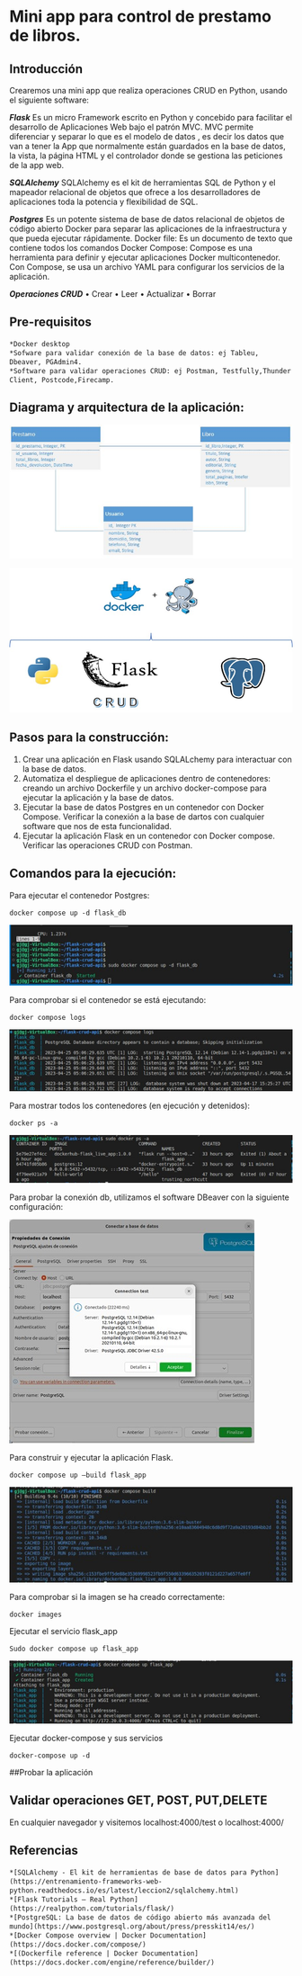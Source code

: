 # Mini app para control de prestamo de libros.

## **Introducción**

Crearemos una mini app que realiza operaciones CRUD en Python, usando el siguiente software:

***Flask*** 
Es un micro Framework escrito en Python y concebido para facilitar el desarrollo de Aplicaciones Web bajo el patrón MVC.
MVC  permite diferenciar y separar lo que es el modelo de datos , es decir los datos que van a tener la App que normalmente están guardados en la base de datos, la vista,  la página HTML y el controlador donde se gestiona las peticiones de la app web.

***SQLAlchemy***
SQLAlchemy es el kit de herramientas SQL de Python y el mapeador relacional de objetos que ofrece a los desarrolladores de aplicaciones toda la potencia y flexibilidad de SQL.

***Postgres*** 
Es un potente sistema de base de datos relacional de objetos de código abierto
Docker para  separar las aplicaciones de la infraestructura y que pueda ejecutar rápidamente.
Docker file: Es un documento de texto que contiene todos los comandos
Docker Compose: Compose es una herramienta para definir y ejecutar aplicaciones Docker multicontenedor. Con Compose, se usa un archivo YAML para configurar los servicios de la aplicación.

***Operaciones CRUD***
 •	Crear
 •	Leer 
 •	Actualizar
 •	Borrar

## Pre-requisitos
	*Docker desktop
	*Sofware para validar conexión de la base de datos: ej Tableu, Dbeaver, PGAdmin4.
	*Software para validar operaciones CRUD: ej Postman, Testfully,Thunder Client, Postcode,Firecamp.

## Diagrama y arquitectura de la aplicación:

![Diagráma entidad relación](https://github.com/jicgreg/flask-postgres/blob/a6c4710ebea9a50f0445e38e11fa2bd26f29ab94/DER_mini_app.JPG)

![Componentes-Arquitectura](https://github.com/jicgreg/flask-postgres/blob/0fc81e6b35a583d35c3610d542f82ae86c538706/arquitectuta_flask_postgres_docker1.jpg)


## Pasos para la construcción:

1.	Crear una aplicación en Flask usando SQLALchemy para interactuar con la base de datos.
2.	Automatiza el despliegue de aplicaciones dentro de contenedores: creando un archivo Dockerfile y un archivo docker-compose para ejecutar la aplicación y la base de datos.
3.	Ejecutar la base de datos Postgres en un contenedor con Docker Compose.
Verificar la conexión a la base de dartos con cualquier software que nos de esta funcionalidad.
4.	Ejecutar la aplicación Flask en un contenedor con Docker compose.
Verificar las operaciones CRUD con Postman.


## Comandos para la ejecución:

Para ejecutar el contenedor Postgres:

	docker compose up -d flask_db

![flask_db](https://github.com/jicgreg/flask-postgres/blob/0bdde73870bb860f7b1a530c78297f85d0580779/flask_db.jpg)



Para comprobar si el contenedor se está ejecutando:
	
	docker compose logs
 
 ![logs](https://github.com/jicgreg/flask-postgres/blob/897051f84a9117752ed674cfab04eadc93ddcaab/logs.jpg)
 
Para mostrar todos los contenedores (en ejecución y detenidos):
	
	docker ps -a
 
![ps-a](https://github.com/jicgreg/flask-postgres/blob/cd1b1e367505101b59d835e7b8ebeb55dc43a0ab/ps-a.jpg)

Para probar la conexión db, utilizamos el software DBeaver con la siguiente configuración:

![conexion base de datos](https://github.com/jicgreg/flask-postgres/blob/997993e1ed46ad42d088d510c1ad1e170b57d991/conexion%20base%20de%20datos.jpg)


Para construir y ejecutar la aplicación Flask.

	docker compose up –build flask_app
 
 ![flas_app](https://github.com/jicgreg/flask-postgres/blob/d01e7e4cfec20c26c6806b3076cb6e3526b002d9/flask_app.jpg)

Para comprobar si la imagen se ha creado correctamente:

	docker images


Ejecutar el servicio flask_app
	
	Sudo docker compose up flask_app
![up flask_app](https://github.com/jicgreg/flask-postgres/blob/52dc251b95b041d2a71500bfd06593cd0f22ca45/up%20flask_app.jpg)


Ejecutar docker-compose y sus servicios
	
	docker-compose up -d
 
 
##Probar la aplicación

## Validar operaciones  GET, POST, PUT,DELETE

En cualquier navegador y visitemos localhost:4000/test o localhost:4000/


## Referencias
	*[SQLAlchemy - El kit de herramientas de base de datos para Python](https://entrenamiento-frameworks-web-python.readthedocs.io/es/latest/leccion2/sqlalchemy.html)
	*[Flask Tutorials – Real Python](https://realpython.com/tutorials/flask/)
	*[PostgreSQL: La base de datos de código abierto más avanzada del mundo](https://www.postgresql.org/about/press/presskit14/es/) 
	*[Docker Compose overview | Docker Documentation](https://docs.docker.com/compose/)
	*[(Dockerfile reference | Docker Documentation](https://docs.docker.com/engine/reference/builder/) 
